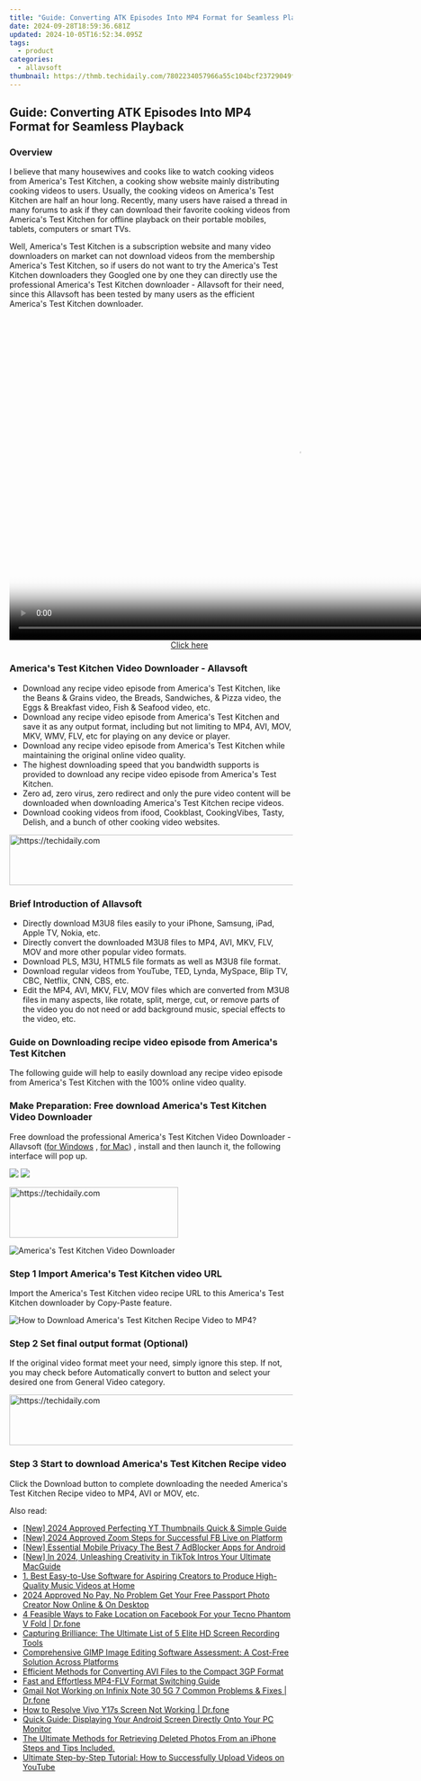 ```yaml
---
title: "Guide: Converting ATK Episodes Into MP4 Format for Seamless Playback"
date: 2024-09-28T18:59:36.681Z
updated: 2024-10-05T16:52:34.095Z
tags:
  - product
categories:
  - allavsoft
thumbnail: https://thmb.techidaily.com/7802234057966a55c104bcf23729049f87338b2a1d7bc4238b5d8ebb2aadc3bf.jpg
---
```


## Guide: Converting ATK Episodes Into MP4 Format for Seamless Playback

### Overview

I believe that many housewives and cooks like to watch cooking videos from America's Test Kitchen, a cooking show website mainly distributing cooking videos to users. Usually, the cooking videos on America's Test Kitchen are half an hour long. Recently, many users have raised a thread in many forums to ask if they can download their favorite cooking videos from America's Test Kitchen for offline playback on their portable mobiles, tablets, computers or smart TVs.

Well, America's Test Kitchen is a subscription website and many video downloaders on market can not download videos from the membership America's Test Kitchen, so if users do not want to try the America's Test Kitchen downloaders they Googled one by one they can directly use the professional America's Test Kitchen downloader - Allavsoft for their need, since this Allavsoft has been tested by many users as the efficient America's Test Kitchen downloader.

<!-- affiliate ads begin -->
<span id="1155462">
					<video width="1024" height="576" style="cursor:pointer"
           poster="//a.impactradius-go.com/display-clicktoplayimage/1155462.png"
           onclick="if(!this.playClicked){this.play();this.setAttribute('controls',true);this.playClicked=true;}">
	   <source src="//a.impactradius-go.com/display-ad/14559-1155462">
	   <img src="//a.impactradius-go.com/display-clicktoplayimage/1155462.png" style="border: none; height: 100%; width: 100%; object-fit: contain">
	</video>
	<div style="width:640px;text-align:center"><a href="javascript:window.open(decodeURIComponent('https%3A%2F%2Fpropmoneyinc.pxf.io%2Fc%2F5597632%2F1155462%2F14559'), '_blank');void(0);">Click here</a></div>
</span>
<img height="0" width="0" src="https://imp.pxf.io/i/5597632/1155462/14559" style="position:absolute;visibility:hidden;" border="0" />
<!-- affiliate ads end -->

### America's Test Kitchen Video Downloader - Allavsoft

* Download any recipe video episode from America's Test Kitchen, like the Beans & Grains video, the Breads, Sandwiches, & Pizza video, the Eggs & Breakfast video, Fish & Seafood video, etc.
* Download any recipe video episode from America's Test Kitchen and save it as any output format, including but not limiting to MP4, AVI, MOV, MKV, WMV, FLV, etc for playing on any device or player.
* Download any recipe video episode from America's Test Kitchen while maintaining the original online video quality.
* The highest downloading speed that you bandwidth supports is provided to download any recipe video episode from America's Test Kitchen.
* Zero ad, zero virus, zero redirect and only the pure video content will be downloaded when downloading America's Test Kitchen recipe videos.
* Download cooking videos from ifood, Cookblast, CookingVibes, Tasty, Delish, and a bunch of other cooking video websites.

<!-- affiliate ads begin -->
<a href="https://appsumo.8odi.net/c/5597632/2123736/7443" target="_top" id="2123736">
  <img src="//a.impactradius-go.com/display-ad/7443-2123736" border="0" alt="https://techidaily.com" width="728" height="90"/>
</a>
<img height="0" width="0" src="https://appsumo.8odi.net/i/5597632/2123736/7443" style="position:absolute;visibility:hidden;" border="0" />
<!-- affiliate ads end -->

### Brief Introduction of Allavsoft

* Directly download M3U8 files easily to your iPhone, Samsung, iPad, Apple TV, Nokia, etc.
* Directly convert the downloaded M3U8 files to MP4, AVI, MKV, FLV, MOV and more other popular video formats.
* Download PLS, M3U, HTML5 file formats as well as M3U8 file format.
* Download regular videos from YouTube, TED, Lynda, MySpace, Blip TV, CBC, Netflix, CNN, CBS, etc.
* Edit the MP4, AVI, MKV, FLV, MOV files which are converted from M3U8 files in many aspects, like rotate, split, merge, cut, or remove parts of the video you do not need or add background music, special effects to the video, etc.

### Guide on Downloading recipe video episode from America's Test Kitchen

The following guide will help to easily download any recipe video episode from America's Test Kitchen with the 100% online video quality.

### Make Preparation: Free download America's Test Kitchen Video Downloader

Free download the professional America's Test Kitchen Video Downloader - Allavsoft ([for Windows](https://tools.techidaily.com/allavsoft/products/) , [for Mac](https://tools.techidaily.com/allavsoft/products/)) , install and then launch it, the following interface will pop up.

[![](https://www.allavsoft.com/how-to/../images/how-to/free-download-win.jpg)](https://tools.techidaily.com/allavsoft/products/) [![](https://www.allavsoft.com/how-to/../images/how-to/free-download-mac.jpg)](https://tools.techidaily.com/allavsoft/products/)

<!-- affiliate ads begin -->
<a href="https://aligracehair.sjv.io/c/5597632/2115916/19272" target="_top" id="2115916">
  <img src="//a.impactradius-go.com/display-ad/19272-2115916" border="0" alt="https://techidaily.com" width="300" height="90"/>
</a>
<img height="0" width="0" src="https://aligracehair.sjv.io/i/5597632/2115916/19272" style="position:absolute;visibility:hidden;" border="0" />
<!-- affiliate ads end -->

![America's Test Kitchen Video Downloader](https://www.allavsoft.com/how-to/../images/allavsoft/screen-shot-600.jpg)

### Step 1 Import America's Test Kitchen video URL

Import the America's Test Kitchen video recipe URL to this America's Test Kitchen downloader by Copy-Paste feature.

![How to Download America's Test Kitchen Recipe Video to MP4?](https://www.allavsoft.com/how-to/../images/how-to/download-rtmp-video/download-rtmp-video.jpg)

### Step 2 Set final output format (Optional)

If the original video format meet your need, simply ignore this step. If not, you may check before Automatically convert to button and select your desired one from General Video category.

<!-- affiliate ads begin -->
<a href="https://appsumo.8odi.net/c/5597632/2144309/7443" target="_top" id="2144309">
  <img src="//a.impactradius-go.com/display-ad/7443-2144309" border="0" alt="https://techidaily.com" width="728" height="90"/>
</a>
<img height="0" width="0" src="https://appsumo.8odi.net/i/5597632/2144309/7443" style="position:absolute;visibility:hidden;" border="0" />
<!-- affiliate ads end -->

### Step 3 Start to download America's Test Kitchen Recipe video

Click the Download button to complete downloading the needed America's Test Kitchen Recipe video to MP4, AVI or MOV, etc.

<ins class="adsbygoogle"
     style="display:block"
     data-ad-format="autorelaxed"
     data-ad-client="ca-pub-7571918770474297"
     data-ad-slot="1223367746"></ins>

<ins class="adsbygoogle"
     style="display:block"
     data-ad-client="ca-pub-7571918770474297"
     data-ad-slot="8358498916"
     data-ad-format="auto"
     data-full-width-responsive="true"></ins>

<span class="atpl-alsoreadstyle">Also read:</span>
<div><ul>
<li><a href="https://youtube-tips.techidaily.com/024-approved-perfecting-yt-thumbnails-quick-and-simple-guide/"><u>[New] 2024 Approved Perfecting YT Thumbnails Quick & Simple Guide</u></a></li>
<li><a href="https://article-files.techidaily.com/new-2024-approved-zoom-steps-for-successful-fb-live-on-platform/"><u>[New] 2024 Approved Zoom Steps for Successful FB Live on Platform</u></a></li>
<li><a href="https://youtube-clips.techidaily.com/new-essential-mobile-privacy-the-best-7-adblocker-apps-for-android/"><u>[New] Essential Mobile Privacy The Best 7 AdBlocker Apps for Android</u></a></li>
<li><a href="https://tiktok-video-recordings.techidaily.com/new-in-2024-unleashing-creativity-in-tiktok-intros-your-ultimate-macguide/"><u>[New] In 2024, Unleashing Creativity in TikTok Intros Your Ultimate MacGuide</u></a></li>
<li><a href="https://discover-fantastic.techidaily.com/1-best-easy-to-use-software-for-aspiring-creators-to-produce-high-quality-music-videos-at-home/"><u>1. Best Easy-to-Use Software for Aspiring Creators to Produce High-Quality Music Videos at Home</u></a></li>
<li><a href="https://extra-skills.techidaily.com/2024-approved-no-pay-no-problem-get-your-free-passport-photo-creator-now-online-and-on-desktop/"><u>2024 Approved No Pay, No Problem Get Your Free Passport Photo Creator Now Online & On Desktop</u></a></li>
<li><a href="https://review-topics.techidaily.com/4-feasible-ways-to-fake-location-on-facebook-for-your-tecno-phantom-v-fold-drfone-by-drfone-virtual-android/"><u>4 Feasible Ways to Fake Location on Facebook For your Tecno Phantom V Fold | Dr.fone</u></a></li>
<li><a href="https://discover-fantastic.techidaily.com/capturing-brilliance-the-ultimate-list-of-5-elite-hd-screen-recording-tools/"><u>Capturing Brilliance: The Ultimate List of 5 Elite HD Screen Recording Tools</u></a></li>
<li><a href="https://buynow-info.techidaily.com/comprehensive-gimp-image-editing-software-assessment-a-cost-free-solution-across-platforms/"><u>Comprehensive GIMP Image Editing Software Assessment: A Cost-Free Solution Across Platforms</u></a></li>
<li><a href="https://discover-fantastic.techidaily.com/efficient-methods-for-converting-avi-files-to-the-compact-3gp-format/"><u>Efficient Methods for Converting AVI Files to the Compact 3GP Format</u></a></li>
<li><a href="https://discover-fantastic.techidaily.com/fast-and-effortless-mp4-flv-format-switching-guide/"><u>Fast and Effortless MP4-FLV Format Switching Guide</u></a></li>
<li><a href="https://howto.techidaily.com/gmail-not-working-on-infinix-note-30-5g-7-common-problems-and-fixes-drfone-by-drfone-fix-android-problems-fix-android-problems/"><u>Gmail Not Working on Infinix Note 30 5G 7 Common Problems & Fixes | Dr.fone</u></a></li>
<li><a href="https://howto.techidaily.com/how-to-resolve-vivo-y17s-screen-not-working-drfone-by-drfone-fix-android-problems-fix-android-problems/"><u>How to Resolve Vivo Y17s Screen Not Working | Dr.fone</u></a></li>
<li><a href="https://discover-fantastic.techidaily.com/quick-guide-displaying-your-android-screen-directly-onto-your-pc-monitor/"><u>Quick Guide: Displaying Your Android Screen Directly Onto Your PC Monitor</u></a></li>
<li><a href="https://discover-fantastic.techidaily.com/the-ultimate-methods-for-retrieving-deleted-photos-from-an-iphone-steps-and-tips-included/"><u>The Ultimate Methods for Retrieving Deleted Photos From an iPhone Steps and Tips Included.</u></a></li>
<li><a href="https://discover-fantastic.techidaily.com/ultimate-step-by-step-tutorial-how-to-successfully-upload-videos-on-youtube/"><u>Ultimate Step-by-Step Tutorial: How to Successfully Upload Videos on YouTube</u></a></li>
</ul></div>

